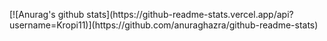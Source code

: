 <p alight="center">
[![Anurag's github stats](https://github-readme-stats.vercel.app/api?username=Kropi11)](https://github.com/anuraghazra/github-readme-stats)
</p>
